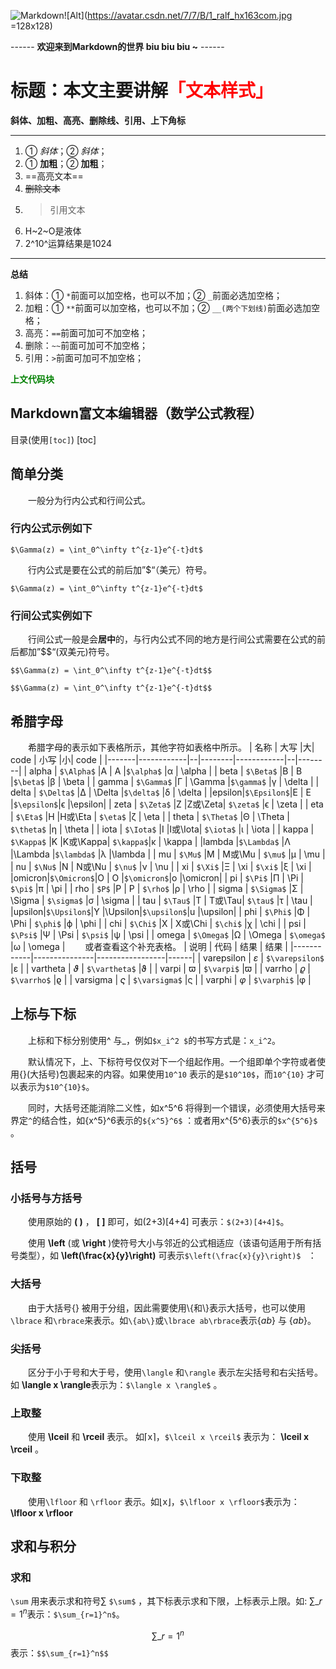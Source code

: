 ![Markdown](https://upload.wikimedia.org/wikipedia/commons/thumb/4/48/Markdown-mark.svg/208px-Markdown-mark.svg.png)![Alt](https://avatar.csdn.net/7/7/B/1_ralf_hx163com.jpg =128x128)

------ **欢迎来到Markdown的世界 biu biu biu ~** ------
# 标题：本文主要讲解<font color=red>「文本样式」</font>
**斜体、加粗、高亮、删除线、引用、上下角标**
___
1. ① *斜体*；② _斜体_；
2. ① **加粗**；② __加粗__；
3. ==高亮文本==
4. ~~删除文本~~
5. >引用文本
6. H~2~O是液体
7. 2^10^运算结果是1024
___
**总结**
 1. 斜体：① `*`前面可以加空格，也可以不加；② `_`前面必选加空格；
 2. 加粗：① `**`前面可以加空格，也可以不加；② `__(两个下划线)`前面必选加空格；
 3. 高亮：`==`前面可加可不加空格；
 4. 删除：`~~`前面可加可不加空格；
 5. 引用：`>`前面可加可不加空格；

<font color=green> **上文代码块** </font>


## Markdown富文本编辑器（数学公式教程）
目录(使用`[toc]`)
[toc]

## 简单分类
    一般分为行内公式和行间公式。

### 行内公式示例如下
`$\Gamma(z) = \int_0^\infty t^{z-1}e^{-t}dt$`


    行内公式是要在公式的前后加”$“（美元）符号。
```
$\Gamma(z) = \int_0^\infty t^{z-1}e^{-t}dt$
```
### 行间公式实例如下
    行间公式一般是会**居中**的，与行内公式不同的地方是行间公式需要在公式的前后都加”$$“(双美元)符号。

`$$\Gamma(z) = \int_0^\infty t^{z-1}e^{-t}dt$$`

```
$$\Gamma(z) = \int_0^\infty t^{z-1}e^{-t}dt$$
```

## 希腊字母
    希腊字母的表示如下表格所示，其他字符如表格中所示。
| 名称   | 大写       |大| code    | 小写       |小| code    |
|-------|------------|--|--------|------------|--|--------|
| alpha | `$\Alpha$` |A | A      |`$\alpha$`  |α | \alpha |
| beta  | `$\Beta$`  |B | B      |`$\beta$`   |β | \beta  |
| gamma | `$\Gamma$` |Γ | \Gamma |`$\gamma$`  |γ | \delta |
| delta | `$\Delta$` |Δ | \Delta |`$\delta$`  |δ | \delta |
|epsilon|`$\Epsilon$`|E | E      |`$\epsilon$`|ϵ |\epsilon|
| zeta  | `$\Zeta$`  |Z |Z或\Zeta| `$\zeta$`  |ϵ | \zeta  |
| eta   | `$\Eta$`   |H |H或\Eta | `$\eta$`   |ζ | \eta   |
| theta | `$\Theta$` |Θ | \Theta | `$\theta$` |η | \theta |
| iota  | `$\Iota$`  |I |I或\Iota| `$\iota$`  |ι | \iota  |
| kappa | `$\Kappa$` |K |K或\Kappa| `$\kappa$`|κ | \kappa |
|lambda |`$\Lambda$` |Λ |\Lambda |`$\lambda$` |λ |\lambda |
| mu    | `$\Mu$`    |M | M或\Mu | `$\mu$`    |μ | \mu    |
| nu    | `$\Nu$`    |N | N或\Nu | `$\nu$`    |ν | \nu    |
| xi    | `$\Xi$`    |Ξ | \xi    | `$\xi$`    |ξ | \xi    |
|omicron|`$\Omicron$`|O | O      |`$\omicron$`|ο |\omicron|
| pi    | `$\Pi$`    |Π | \Pi    | `$\pi$`    |π | \pi    |
| rho   | `$P$`      |P | P      | `$\rho$`   |ρ | \rho   |
| sigma | `$\Sigma$` |Σ | \Sigma | `$\sigma$` |σ | \sigma |
| tau   | `$\Tau$`   |T | T或\Tau| `$\tau$`   |τ | \tau   |
|upsilon|`$\Upsilon$`|Υ |\Upsilon|`$\upsilon$`|u |\upsilon|
| phi   | `$\Phi$`   |Φ | \Phi   | `$\phi$`   |ϕ | \phi   |
| chi   | `$\Chi$`   |X | X或\Chi | `$\chi$`  |χ | \chi   |
| psi   | `$\Psi$`   |Ψ | \Psi   | `$\psi$`   |ψ | \psi   |
| omega | `$\Omega$` |Ω | \Omega | `$\omega$` |ω | \omega |
    或者查看这个补充表格。
| 说明        | 代码           | 结果            | 结果 |
|------------|---------------|-----------------|------|
| varepsilon | $\varepsilon$ | `$\varepsilon$` |ε     |
| vartheta	 | $\vartheta$   | `$\vartheta$`   |ϑ     |
| varpi	     | $\varpi$      | `$\varpi$`	   |ϖ     |
| varrho	 | $\varrho$     | `$\varrho$`	   |ϱ     |
| varsigma	 | $\varsigma$   | `$\varsigma$`   |ς     |
| varphi	 | $\varphi$     | `$\varphi$`	   |φ     |

## 上标与下标
    上标和下标分别使用\^ 与\_，例如`$x_i^2 $`的书写方式是：`x_i^2`。

    默认情况下，上、下标符号仅仅对下一个组起作用。一个组即单个字符或者使用{}(大括号)包裹起来的内容。如果使用`10^10` 表示的是`$10^10$`，而`10^{10}` 才可以表示为`$10^{10}$`。

    同时，大括号还能消除二义性，如x^5^6 将得到一个错误，必须使用大括号来界定`^`的结合性，如{x\^5}\^6表示的`${x^5}^6$` ：或者用x\^{5\^6}表示的`$x^{5^6}$` 。

## 括号
### 小括号与方括号
    使用原始的 **( )** ， **[ ]** 即可，如(2+3)[4+4] 可表示：```$(2+3)[4+4]$```。

    使用 **\left** (或 **\right** )使符号大小与邻近的公式相适应（该语句适用于所有括号类型），如 **\left(\frac{x}{y}\right)** 可表示```$\left(\frac{x}{y}\right)$ ```
：

### 大括号
    由于大括号{} 被用于分组，因此需要使用\\{和\\}表示大括号，也可以使用`\lbrace` 和`\rbrace`来表示。如`\{ab\}`或`\lbrace ab\rbrace`表示$\{ab\}$  与  $\lbrace ab\rbrace$。

### 尖括号
    区分于小于号和大于号，使用`\langle` 和`\rangle` 表示左尖括号和右尖括号。如 **\langle x \rangle**表示为：`$\langle x \rangle$` 。

### 上取整
    使用 **\lceil** 和 **\rceil** 表示。 如⌈x⌉，`$\lceil x \rceil$` 表示为： **\lceil x \rceil** 。

### 下取整
    使用`\lfloor` 和 `\rfloor` 表示。如⌊x⌋，`$\lfloor x \rfloor$`表示为： **\lfloor x \rfloor**

## 求和与积分
### 求和

`\sum` 用来表示求和符号∑ `$\sum$` ，其下标表示求和下限，上标表示上限。如:
$\sum\_{r=1}^n$表示：`$\sum_{r=1}^n$`。
 
$$\sum\_{r=1}^n$$表示：`$$\sum_{r=1}^n$$`

